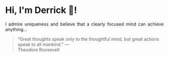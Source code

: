 # Hi, I'm Derrick 👋!
<p align="justify">I admire uniqueness and believe that a clearly focused mind can achieve anything...</p> 
<!-- #quote-start -->
<blockquote>&ldquo;Great thoughts speak only to the thoughtful mind, but great actions speak to all mankind.&rdquo; &mdash; <footer>Theodore Roosevelt</footer></blockquote>
<!-- #quote-end -->
